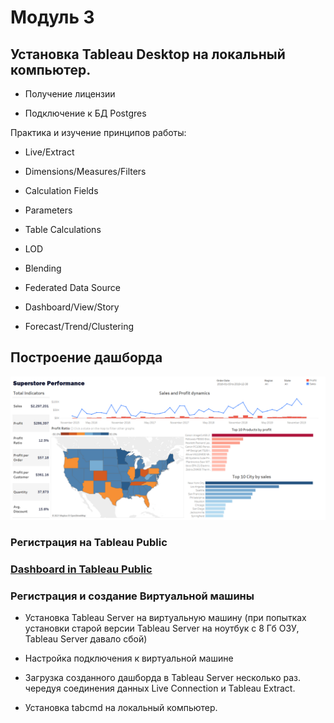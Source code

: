 Модуль 3
=====================

Установка Tableau Desktop на локальный компьютер. 
---------------------
- Получение лицензии

- Подключение к БД Postgres

Практика и изучение принципов работы:

- Live/Extract

- Dimensions/Measures/Filters

- Calculation Fields

- Parameters

- Table Calculations

- LOD

- Blending

- Federated Data Source

- Dashboard/View/Story

- Forecast/Trend/Clustering

Построение дашборда 
---------------------
![Superstore_Performance](https://github.com/abai-rocket/DE-101/blob/main/Module%203/Superstore_Performance.png)



###  Регистрация на Tableau Public 
###  [Dashboard in Tableau Public](https://public.tableau.com/app/profile/.75134619/viz/Superstore_performance/Performance)



###  Регистрация и создание Виртуальной машины

- Установка Tableau Server на виртуальную машину (при попытках установки старой версии Tableau Server на ноутбук с 8 Гб ОЗУ, Tableau Server давало сбой)

- Настройка подключения к виртуальной машине

- Загрузка созданного дашборда в Tableau Server несколько раз. чередуя соединения данных Live Connection и Tableau Extract.

- Установка tabcmd на локальный компьютер.




















